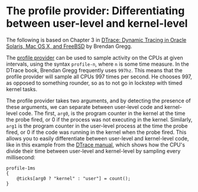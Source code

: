 # The profile provider: Differentiating between user-level and kernel-level

The following is based on Chapter 3 in
[DTrace: Dynamic Tracing in Oracle Solaris, Mac OS X, and FreeBSD](http://dtracebook.com/index.php/Main_Page)
by Brendan Gregg.

The [profile provider](http://dtrace.org/guide/chp-profile.html) can be
used to sample activity on the CPUs at given intervals, using the syntax
`profile-n`, where `n` is some time measure. In the DTrace book, Brendan
Gregg frequently uses `997hz`. This means that the profile provider
will sample all CPUs 997 times per second. He chooses 997, as opposed
to something rounder, so as to not go in lockstep with timed kernel
tasks.

The profile provider takes two arguments, and by detecting the
presence of these arguments, we can separate between user-level
code and kernel-level code. The first, `arg0`, is the program
counter in the kernel at the time the probe fired, or 0 if the
process was not executing in the kernel. Similarly, `arg1` is the
program counter in the user-level process at the time the probe
fired, or 0 if the code was running in the kernel when the probe
fired. This allows you to easily differentiate between user-level
and kernel-level code, like in this example from the [DTrace
manual](http://dtrace.org/guide/chp-profile.html), which shows how the
CPU's divide their time between user-level and kernel-level by sampling
every millisecond:

```
profile-1ms
{
    @ticks[arg0 ? "kernel" : "user"] = count();
}
```
